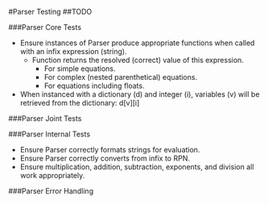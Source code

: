 #Parser Testing
##TODO

###Parser Core Tests
- Ensure instances of Parser produce appropriate functions when called with an infix expression (string).
  - Function returns the resolved (correct) value of this expression.
    - For simple equations.
    - For complex (nested parenthetical) equations.
    - For equations including floats.
- When instanced with a dictionary (d) and integer (i), variables (v) will be retrieved from the dictionary: d[v][i]
  

###Parser Joint Tests

###Parser Internal Tests
- Ensure Parser correctly formats strings for evaluation.
- Ensure Parser correctly converts from infix to RPN.
- Ensure multiplication, addition, subtraction, exponents, and division all work appropriately.

###Parser Error Handling

